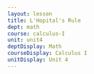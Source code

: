 ```yaml
---
layout: lesson
title: L'Hopital's Rule
dept: math
course: calculus-I
unit: unit4
deptDisplay: Math
courseDisplay: Calculus I
unitDisplay: Unit 4
---
```


